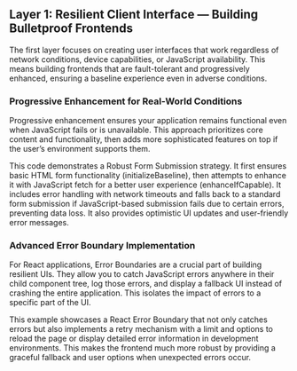 ## Layer 1: Resilient Client Interface — Building Bulletproof Frontends

The first layer focuses on creating user interfaces that work regardless of network conditions, device capabilities, or JavaScript availability. This means building frontends that are fault-tolerant and progressively enhanced, ensuring a baseline experience even in adverse conditions.

### Progressive Enhancement for Real-World Conditions

Progressive enhancement ensures your application remains functional even when JavaScript fails or is unavailable. This approach prioritizes core content and functionality, then adds more sophisticated features on top if the user’s environment supports them.

This code demonstrates a Robust Form Submission strategy. It first ensures basic HTML form functionality (initializeBaseline), then attempts to enhance it with JavaScript fetch for a better user experience (enhanceIfCapable). It includes error handling with network timeouts and falls back to a standard form submission if JavaScript-based submission fails due to certain errors, preventing data loss. It also provides optimistic UI updates and user-friendly error messages.

### Advanced Error Boundary Implementation

For React applications, Error Boundaries are a crucial part of building resilient UIs. They allow you to catch JavaScript errors anywhere in their child component tree, log those errors, and display a fallback UI instead of crashing the entire application. This isolates the impact of errors to a specific part of the UI.

This example showcases a React Error Boundary that not only catches errors but also implements a retry mechanism with a limit and options to reload the page or display detailed error information in development environments. This makes the frontend much more robust by providing a graceful fallback and user options when unexpected errors occur.